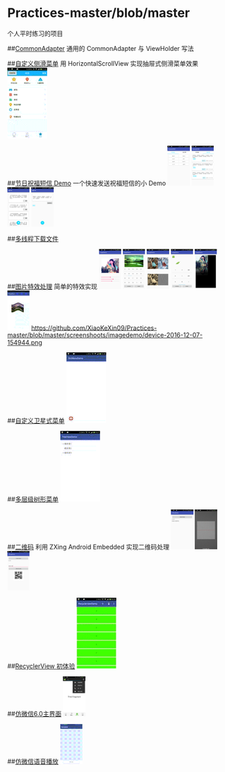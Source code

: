 # Practices-master/blob/master
个人平时练习的项目

##[CommonAdapter](https://github.com/XiaoKeXin09/Practices-master/blob/master/tree/master/commonviewholder/src/main)
通用的 CommonAdapter 与 ViewHolder 写法 

##[自定义侧滑菜单](https://github.com/XiaoKeXin09/Practices-master/blob/master/tree/master/scrollerviewmenu/src/main)
用 HorizontalScrollView 实现抽屉式侧滑菜单效果
<img src="https://github.com/XiaoKeXin09/Practices-master/blob/master/screenshoots/scrollerviewmenu/2.gif">

##[节日祝福短信 Demo](https://github.com/XiaoKeXin09/Practices-master/blob/master/tree/master/festivalsms/src/main)
一个快速发送祝福短信的小 Demo
<img src="https://github.com/XiaoKeXin09/Practices-master/blob/master/screenshoots/festivalsms/device-2016-11-24-110800.png" width="10%" height="10%">
<img src="https://github.com/XiaoKeXin09/Practices-master/blob/master/screenshoots/festivalsms/device-2016-11-24-110844.png" width="10%" height="10%">
<img src="https://github.com/XiaoKeXin09/Practices-master/blob/master/screenshoots/festivalsms/device-2016-11-24-110903.png" width="10%" height="10%">
<img src="https://github.com/XiaoKeXin09/Practices-master/blob/master/screenshoots/festivalsms/device-2016-11-24-110923.png" width="10%" height="10%">

##[多线程下载文件](https://github.com/XiaoKeXin09/Practices-master/blob/master/tree/master/downloaddemo/src/main)

##[图片特效处理](https://github.com/XiaoKeXin09/Practices-master/blob/master/tree/master/imagedemo/src/main)
简单的特效实现
<img src="https://github.com/XiaoKeXin09/Practices-master/blob/master/screenshoots/imagedemo/device-2016-12-07-154944.png" width="10%" height="10%">
<img src="https://github.com/XiaoKeXin09/Practices-master/blob/master/screenshoots/imagedemo/device-2016-12-07-155019.png" width="10%" height="10%">
<img src="https://github.com/XiaoKeXin09/Practices-master/blob/master/screenshoots/imagedemo/device-2016-12-07-155038.png" width="10%" height="10%">
<img src="https://github.com/XiaoKeXin09/Practices-master/blob/master/screenshoots/imagedemo/device-2016-12-08-105025.png" width="10%" height="10%">
<img src="https://github.com/XiaoKeXin09/Practices-master/blob/master/screenshoots/imagedemo/device-2016-12-08-161502.png" width="10%" height="10%">
<img src="https://github.com/XiaoKeXin09/Practices-master/blob/master/screenshoots/imagedemo/1.gif" width="10%" height="10%">
https://github.com/XiaoKeXin09/Practices-master/blob/master/screenshoots/imagedemo/device-2016-12-07-154944.png


##[自定义卫星式菜单](https://github.com/XiaoKeXin09/Practices-master/blob/master/tree/master/srcmenudemo/src/main)
<img src="https://github.com/XiaoKeXin09/Practices-master/blob/master/screenshoots/srcmenudemo/1.gif">


##[多层级树形菜单](https://github.com/XiaoKeXin09/Practices-master/blob/master/tree/master/treeviewdemo/src/main)
<img src="https://github.com/XiaoKeXin09/Practices-master/blob/master/screenshoots/treeviewdemo/1.gif">

##[二维码](https://github.com/XiaoKeXin09/Practices-master/blob/master/tree/master/zxingdemo/src/main)
利用 ZXing Android Embedded 实现二维码处理
<img src="https://github.com/XiaoKeXin09/Practices-master/blob/master/screenshoots/zxingdemo/device-2016-12-19-154010.png" width="10%" height="10%">
<img src="https://github.com/XiaoKeXin09/Practices-master/blob/master/screenshoots/zxingdemo/device-2016-12-19-154059.png" width="10%" height="10%">
<img src="https://github.com/XiaoKeXin09/Practices-master/blob/master/screenshoots/zxingdemo/device-2016-12-19-160736.png" width="10%" height="10%">

##[RecyclerView 初体验](https://github.com/XiaoKeXin09/Practices-master/blob/master/tree/master/recyclerviewdemo/src/main)
<img src="https://github.com/XiaoKeXin09/Practices-master/blob/master/screenshoots/recyclerviewdemo/1.gif">

##[仿微信6.0主界面](https://github.com/XiaoKeXin09/Practices-master/blob/master/tree/master/weixin6.0/src/main)
<img src="https://github.com/XiaoKeXin09/Practices-master/blob/master/screenshoots/weixin6.0/device-2016-12-28-164052.png" width="10%" height="10%">

##[仿微信语音播放](https://github.com/XiaoKeXin09/Practices-master/blob/master/tree/master/wechattalk/src/main)
<img src="https://github.com/XiaoKeXin09/Practices-master/blob/master/screenshoots/wechattalk/1.gif" width="10%" height="10%">
